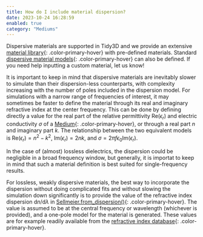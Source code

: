 ```yaml
---
title: How do I include material dispersion?
date: 2023-10-24 16:28:59
enabled: true
category: "Mediums"
---
```

Dispersive materials are supported in Tidy3D and we provide an extensive [material library](https://docs.flexcompute.com/projects/tidy3d/en/latest/api.html#material-library){: .color-primary-hover} with pre-defined materials. Standard [dispersive material models](https://docs.flexcompute.com/projects/tidy3d/en/latest/api.html#dispersive-mediums){: .color-primary-hover} can also be defined. If you need help inputting a custom material, let us know!

It is important to keep in mind that dispersive materials are inevitably slower to simulate than their dispersion-less counterparts, with complexity increasing with the number of poles included in the dispersion model. For simulations with a narrow range of frequencies of interest, it may sometimes be faster to define the material through its real and imaginary refractive index at the center frequency. This can be done by defining directly a value for the real part of the relative permittivity $\mathrm{Re}(\epsilon_r)$ and electric conductivity $\sigma$ of a [Medium](https://docs.flexcompute.com/projects/tidy3d/en/latest/_autosummary/tidy3d.Medium.html#tidy3d.Medium){: .color-primary-hover}, or through a real part $n$ and imaginary part $k$. The relationship between the two equivalent models is&nbsp;$\mathrm{Re}(\epsilon_r) = n^2 - k^2$,&nbsp;$\mathrm{Im}(\epsilon_r) = 2nk$, and&nbsp;$\sigma = 2 \pi f \epsilon_0 \mathrm{Im}(\epsilon_r)$.

In the case of (almost) lossless dielectrics, the dispersion could be negligible in a broad frequency window, but generally, it is importat to keep in mind that such a material definition is best suited for single-frequency results.

For lossless, weakly dispersive materials, the best way to incorporate the dispersion without doing complicated fits and without slowing the simulation down significantly is to provide the value of the refractive index dispersion $\mathrm{d}n/\mathrm{d}\lambda$ in [Sellmeier.from\_dispersion()](https://docs.flexcompute.com/projects/tidy3d/en/latest/_autosummary/tidy3d.Sellmeier.html#tidy3d.Sellmeier.from_dispersion){: .color-primary-hover}. The value is assumed to be at the central frequency or wavelength (whichever is provided), and a one-pole model for the material is generated. These values are for example readily available from the [refractive index database](https://refractiveindex.info/){: .color-primary-hover}.
